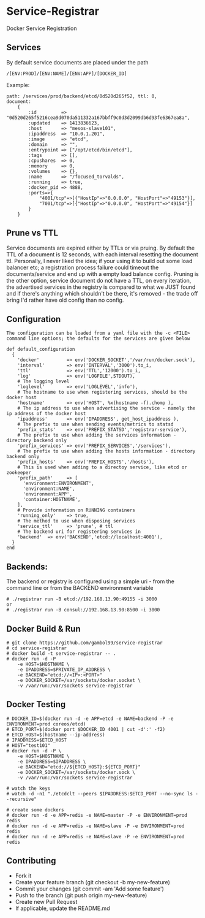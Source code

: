 Service-Registrar
=================

Docker Service Registration


Services
-----------------

By default service documents are placed under the path

    /[ENV:PROD]/[ENV:NAME]/[ENV:APP]/[DOCKER_ID]

Example:

    path: /services/prod/backend/etcd/0d520d265f52, ttl: 0,
    document:
        {
            :id         => "0d520d265f5216cea9d070da511332a167bbff9c0d3d2099db6d93fe6367ea8a",
            :updated    => 1413836623,
            :host       => "mesos-slave101",
            :ipaddress  => "10.0.1.201",
            :image      => "etcd",
            :domain     => "",
            :entrypoint => ["/opt/etcd/bin/etcd"],
            :tags       => [],
            :cpushares  => 0,
            :memory     => 0,
            :volumes    => {},
            :name       => "/focused_torvalds",
            :running    => true,
            :docker_pid => 4888,
            :ports=>{
                "4001/tcp"=>[{"HostIp"=>"0.0.0.0", "HostPort"=>"49153"}],
                "7001/tcp"=>[{"HostIp"=>"0.0.0.0", "HostPort"=>"49154"}]
            }
        }

Prune vs TTL
-----------------

Service documents are expired either by TTLs or via pruing. By default the TTL of a document is 12 seconds, with each interval resetting the document ttl. Personally, I never liked the idea; if your using it to build out some load balancer etc; a registration process failure could timeout the documents/service and end up with a empty load balance config. Pruning is the other option, service document do not have a TTL, on every iteration, the advertised services in the registry is compared to what we JUST found and if there's anything which shouldn't be there, it's removed - the trade off bring I'd rather have old config than no config.

Configuration
-----------------

    The configuration can be loaded from a yaml file with the -c <FILE> command line options; the defaults for the services are given below

    def default_configuration
      {
        'docker'          => env('DOCKER_SOCKET','/var/run/docker.sock'),
        'interval'        => env('INTERVAL','3000').to_i,
        'ttl'             => env('TTL','12000').to_i,
        'log'             => env('LOGFILE',STDOUT),
        # The logging level
        'loglevel'        => env('LOGLEVEL','info'),
        # The hostname to use when registering services, should be the docker host
        'hostname'        => env('HOST', %x(hostname -f).chomp ),
        # The ip address to use when advertising the service - namely the ip address of the docker host
        'ipaddress'       => env('IPADDRESS', get_host_ipaddress ),
        # The prefix to use when sending events/metrics to statsd
        'prefix_stats'    => env('PREFIX_STATSD','registrar-service'),
        # The prefix to use when adding the services information - directory backend only
        'prefix_services' => env('PREFIX_SERVICES','/services'),
        # The prefix to use when adding the hosts information - directory backend only
        'prefix_hosts'    => env('PREFIX_HOSTS','/hosts'),
        # This is used when adding to a directoy service, like etcd or zookeeper
        'prefix_path'     => [
          'environment:ENVIRONMENT',
          'environment:NAME',
          'environment:APP',
          'container:HOSTNAME',
        ],
        # Provide information on RUNNING containers
        'running_only'    => true,
        # The method to use when disposing services
        'service_ttl'     => 'prune', # ttl
        # The backend uri for registering services in
        'backend'  => env('BACKEND','etcd://localhost:4001'),
      }
    end

Backends:
---------

The backend or registry is configured using a simple uri - from the command line or from the BACKEND environment variable

    # ./registrar run -B etcd://192.168.13.90:49155 -i 3000
    or
    # ./registrar run -B consul://192.168.13.90:8500 -i 3000

Docker Build & Run
------------------

    # git clone https://github.com/gambol99/service-registrar
    # cd service-registrar
    # docker build -t service-registrar -- .
    # docker run -d -P
        -e HOST=$HOSTNAME \
        -e IPADDRESS=$PRIVATE_IP_ADDRESS \
        -e BACKEND="etcd://<IP>:<PORT>"
        -e DOCKER_SOCKET=/var/sockets/docker.socket \
        -v /var/run:/var/sockets service-registrar

Docker Testing
------------------

	# DOCKER_ID=$(docker run -d -e APP=etcd -e NAME=backend -P -e ENVIRONMENT=prod coreos/etcd)
	# ETCD_PORT=$(docker port $DOCKER_ID 4001 | cut -d':' -f2)
	# ETCD_HOST=$(hostname --ip-address)
	# IPADDRESS=$ETCD_HOST
	# HOST="test101"
	# docker run -d -P \
        -e HOST=$HOSTNAME \
        -e IPADDRESS=$IPADDRESS \
        -e BACKEND="etcd://${ETCD_HOST}:${ETCD_PORT}"
        -e DOCKER_SOCKET=/var/sockets/docker.sock \
        -v /var/run:/var/sockets service-registrar

	# watch the keys
	# watch -d -n1 "./etcdclt --peers $IPADDRESS:$ETCD_PORT --no-sync ls --recursive"

	# create some dockers
	# docker run -d -e APP=redis -e NAME=master -P -e ENVIRONMENT=prod redis
	# docker run -d -e APP=redis -e NAME=slave -P -e ENVIRONMENT=prod redis
	# docker run -d -e APP=redis -e NAME=slave -P -e ENVIRONMENT=prod redis


Contributing
------------

 - Fork it
 - Create your feature branch (git checkout -b my-new-feature)
 - Commit your changes (git commit -am 'Add some feature')
 - Push to the branch (git push origin my-new-feature)
 - Create new Pull Request
 - If applicable, update the README.md
